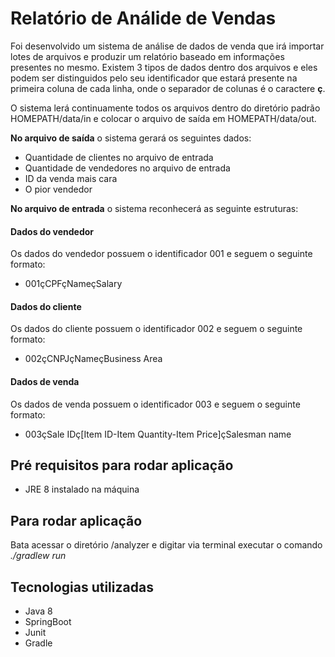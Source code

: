 # Relatório de Análide de Vendas

Foi desenvolvido um sistema de análise de dados de venda que irá importar lotes de arquivos e produzir um relatório baseado em informações presentes no mesmo. Existem 3 tipos de dados dentro dos arquivos e eles podem ser distinguidos pelo seu identificador que estará presente na primeira coluna de cada linha, onde o separador de colunas é o caractere **ç**.

O sistema lerá continuamente todos os arquivos dentro do diretório padrão HOMEPATH/data/in e colocar o arquivo de saída 
em HOMEPATH/data/out.

**No arquivo de saída** o sistema gerará os seguintes dados:
 - Quantidade de clientes no arquivo de entrada
 - Quantidade de vendedores no arquivo de entrada
 - ID da venda mais cara
 - O pior vendedor
 
 **No arquivo de entrada** o sistema reconhecerá as seguinte estruturas:

#### Dados do vendedor
Os dados do vendedor possuem o identificador 001 e seguem o seguinte formato:
 - 001çCPFçNameçSalary

#### Dados do cliente
Os dados do cliente possuem o identificador 002 e seguem o seguinte formato:
 - 002çCNPJçNameçBusiness Area

#### Dados de venda
Os dados de venda possuem o identificador 003 e seguem o seguinte formato:
 - 003çSale IDç[Item ID-Item Quantity-Item Price]çSalesman name
 

## Pré requisitos para rodar aplicação
- JRE 8 instalado na máquina

## Para rodar aplicação
Bata acessar o diretório /analyzer e digitar via terminal executar o comando *./gradlew run*

## Tecnologias utilizadas
- Java 8
- SpringBoot
- Junit
- Gradle

